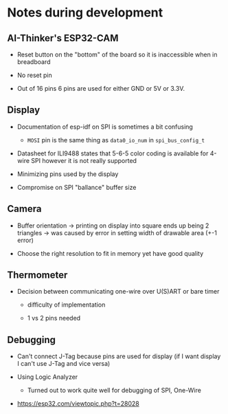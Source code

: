 # Notes during development

## AI-Thinker's ESP32-CAM

- Reset button on the "bottom" of the board so it is inaccessible when in breadboard

- No reset pin

- Out of 16 pins 6 pins are used for either GND or 5V or 3.3V.

## Display

- Documentation of esp-idf on SPI is sometimes a bit confusing
    - `MOSI` pin is the same thing as `data0_io_num` in `spi_bus_config_t`

- Datasheet for ILI9488 states that 5-6-5 color coding is available for 4-wire SPI however it is not really supported

- Minimizing pins used by the display

- Compromise on SPI "ballance" buffer size

## Camera

- Buffer orientation -> printing on display into square ends up being 2 triangles -> was caused by error in setting width of drawable area (+-1 error)

- Choose the right resolution to fit in memory yet have good quality

## Thermometer

- Decision between communicating one-wire over U(S)ART or bare timer

    - difficulty of implementation

    - 1 vs 2 pins needed

## Debugging

- Can't connect J-Tag because pins are used for display (if I want display I can't use J-Tag and vice versa)

- Using Logic Analyzer

    - Turned out to work quite well for debugging of SPI, One-Wire

- https://esp32.com/viewtopic.php?t=28028